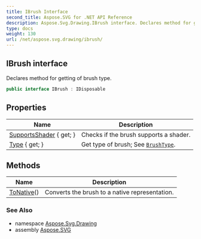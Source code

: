 ```yaml
---
title: IBrush Interface
second_title: Aspose.SVG for .NET API Reference
description: Aspose.Svg.Drawing.IBrush interface. Declares method for getting of brush type
type: docs
weight: 130
url: /net/aspose.svg.drawing/ibrush/
---
```

## IBrush interface

Declares method for getting of brush type.

```csharp
public interface IBrush : IDisposable
```

## Properties

| Name | Description |
| --- | --- |
| [SupportsShader](../../aspose.svg.drawing/ibrush/supportsshader/) { get; } | Checks if the brush supports a shader. |
| [Type](../../aspose.svg.drawing/ibrush/type/) { get; } | Get type of brush; See [`BrushType`](../brushtype/). |

## Methods

| Name | Description |
| --- | --- |
| [ToNative](../../aspose.svg.drawing/ibrush/tonative/)() | Converts the brush to a native representation. |

### See Also

* namespace [Aspose.Svg.Drawing](../../aspose.svg.drawing/)
* assembly [Aspose.SVG](../../)
